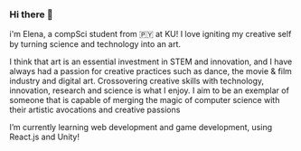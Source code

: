 ### Hi there 👋

i'm Elena, a compSci student from 🇵🇾 at KU! I love igniting my creative self by turning science and technology into an art. 

I think that art is an essential investment in STEM and innovation, and I have always had a passion for creative practices such as dance, the movie & film industry and digital art. Crossovering creative skills with technology, innovation, research and science is what I enjoy. I aim to be an exemplar of someone that is capable of merging the magic of computer science with their artistic avocations and creative passions

I’m currently learning web development and game development, using React.js and Unity! 


<!--
**elenazavala/elenazavala** is a ✨ _special_ ✨ repository because its `README.md` (this file) appears on your GitHub profile.

Here are some ideas to get you started:

- 🔭 I’m currently working on ...
- 🌱 I’m currently learning ...
- 👯 I’m looking to collaborate on ...
- 🤔 I’m looking for help with ...
- 💬 Ask me about ...
- 📫 How to reach me: ...
- 😄 Pronouns: ...
- ⚡ Fun fact: ...
-->
